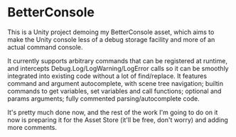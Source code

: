 # BetterConsole
This is a Unity project demoing my BetterConsole asset, which aims to make the Unity console less of a debug storage facility and more of an actual command console.

It currently supports arbitrary commands that can be registered at runtime, and intercepts Debug.Log/LogWarning/LogError calls so it can be smoothly integrated into existing code without a lot of find/replace. It features command and argument autocomplete, with scene tree navigation; builtin commands to get variables, set variables and call functions; optional and params arguments; fully commented parsing/autocomplete code.

It's pretty much done now, and the rest of the work I'm going to do on it now is preparing it for the Asset Store (it'll be free, don't worry) and adding more comments.
